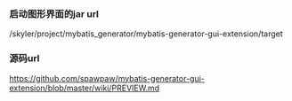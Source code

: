 ### 启动图形界面的jar url
/skyler/project/mybatis_generator/mybatis-generator-gui-extension/target

### 源码url
https://github.com/spawpaw/mybatis-generator-gui-extension/blob/master/wiki/PREVIEW.md